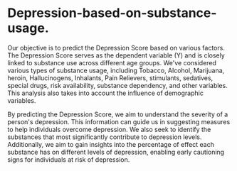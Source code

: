 # Depression-based-on-substance-usage.

Our objective is to predict the Depression Score based on various factors. The Depression Score serves as the dependent variable (Y) and is closely linked to substance use across different age groups. We've considered various types of substance usage, including Tobacco, Alcohol, Marijuana, heroin, Hallucinogens, Inhalants, Pain Relievers, stimulants, sedatives, special drugs, risk availability, substance dependency, and other variables. This analysis also takes into account the influence of demographic variables.

By predicting the Depression Score, we aim to understand the severity of a person's depression. This information can guide us in suggesting measures to help individuals overcome depression. We also seek to identify the substances that most significantly contribute to depression levels. Additionally, we aim to gain insights into the percentage of effect each substance has on different levels of depression, enabling early cautioning signs for individuals at risk of depression.

